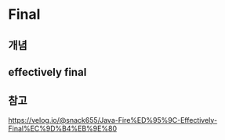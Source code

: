 # Final
## 개념
## effectively final

## 참고
https://velog.io/@snack655/Java-Fire%ED%95%9C-Effectively-Final%EC%9D%B4%EB%9E%80